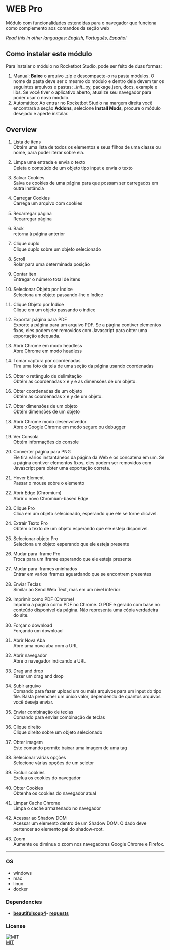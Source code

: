 



# WEB Pro
  
Módulo com funcionalidades estendidas para o navegador que funciona como complemento aos comandos da seção web  

*Read this in other languages: [English](README.md), [Português](README.pr.md), [Español](README.es.md)*

## Como instalar este módulo
  
Para instalar o módulo no Rocketbot Studio, pode ser feito de duas formas:
1. Manual: __Baixe__ o arquivo .zip e descompacte-o na pasta módulos. O nome da pasta deve ser o mesmo do módulo e dentro dela devem ter os seguintes arquivos e pastas: \__init__.py, package.json, docs, example e libs. Se você tiver o aplicativo aberto, atualize seu navegador para poder usar o novo módulo.
2. Automático: Ao entrar no Rocketbot Studio na margem direita você encontrará a seção **Addons**, selecione **Install Mods**, procure o módulo desejado e aperte instalar.  


## Overview


1. Lista de itens  
Obtém uma lista de todos os elementos e seus filhos de uma classe ou nome, para poder iterar sobre ela.

2. Limpa uma entrada e envia o texto  
Deleta o conteúdo de um objeto tipo input e envia o texto

3. Salvar Cookies  
Salva os cookies de uma página para que possam ser carregados em outra instância

4. Carregar Cookies  
Carrega um arquivo com cookies

5. Recarregar página  
Recarregar página

6. Back  
retorna à página anterior

7. Clique duplo  
Clique duplo sobre um objeto selecionado

8. Scroll  
Rolar para uma determinada posição

9. Contar iten  
Entregar o número total de itens

10. Selecionar Objeto por Índice  
Seleciona um objeto passando-lhe o índice

11. Clique Objeto por Índice  
Clique em um objeto passando o índice

12. Exportar página para PDF  
Exporte a página para um arquivo PDF. Se a página contiver elementos fixos, eles podem ser removidos com Javascript para obter uma exportação adequada.

13. Abrir Chrome em modo headless  
Abre Chrome em modo headless

14. Tomar captura por coordenadas  
Tira uma foto da tela de uma seção da página usando coordenadas

15. Obter o retângulo de delimitação  
Obtém as coordenadas x e y e as dimensões de um objeto.

16. Obter coordenadas de um objeto  
Obtém as coordenadas x e y de um objeto.

17. Obter dimensões de um objeto  
Obtém dimensões de um objeto

18. Abrir Chrome modo desenvolvedor  
Abre o Google Chrome em modo seguro ou debugger

19. Ver Consola  
Obtém informações do console

20. Converter página para PNG  
Ele tira vários instantâneos da página da Web e os concatena em um. Se a página contiver elementos fixos, eles podem ser removidos com Javascript para obter uma exportação correta.

21. Hover Element  
Passar o mouse sobre o elemento

22. Abrir Edge (Chromium)  
Abrir o novo Chromium-based Edge

23. Clique Pro  
Clica em um objeto selecionado, esperando que ele se torne clicável.

24. Extrair Texto Pro  
Obtém o texto de um objeto esperando que ele esteja disponível.

25. Selecionar objeto Pro  
Seleciona um objeto esperando que ele esteja presente

26. Mudar para iframe Pro  
Troca para um iframe esperando que ele esteja presente

27. Mudar para iframes aninhados  
Entrar em varios iframes aguardando que se encontrem presentes

28. Enviar Teclas  
Similar ao Send Web Text, mas em um nível inferior

29. Imprimir como PDF (Chrome)  
Imprima a página como PDF no Chrome. O PDF é gerado com base no conteúdo disponível da página. Não representa uma cópia verdadeira do site.

30. Forçar o download  
Forçando um download

31. Abrir Nova Aba  
Abre uma nova aba com a URL

32. Abrir navegador  
Abre o navegador indicando a URL

33. Drag and drop  
Fazer um drag and drop

34. Subir arquivo  
Comando para fazer upload um ou mais arquivos para um input do tipo file. Basta preencher um único valor, dependendo de quantos arquivos você deseja enviar.

35. Enviar combinação de teclas  
Comando para enviar combinação de teclas

36. Clique direito  
Clique direito sobre um objeto selecionado

37. Obter imagem  
Este comando permite baixar uma imagem de uma tag <img>

38. Selecionar várias opções  
Selecione várias opções de um seletor

39. Excluir cookies  
Exclua os cookies do navegador

40. Obter Cookies  
Obtenha os cookies do navegador atual

41. Limpar Cache Chrome  
Limpa o cache armazenado no navegador

42. Acessar ao Shadow DOM  
Acessar um elemento dentro de um Shadow DOM. O dado deve pertencer ao elemento pai do shadow-root.

43. Zoom  
Aumente ou diminua o zoom nos navegadores Google Chrome e Firefox.  




----
### OS

- windows
- mac
- linux
- docker

### Dependencies
- [**beautifulsoup4**](https://pypi.org/project/beautifulsoup4/)- [**requests**](https://pypi.org/project/requests/)
### License
  
![MIT](https://camo.githubusercontent.com/107590fac8cbd65071396bb4d04040f76cde5bde/687474703a2f2f696d672e736869656c64732e696f2f3a6c6963656e73652d6d69742d626c75652e7376673f7374796c653d666c61742d737175617265)  
[MIT](http://opensource.org/licenses/mit-license.ph)